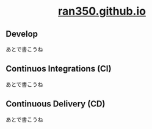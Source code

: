 <div align="center">

# [ran350.github.io](https://ran350.github.io/)

</div>

## Develop

あとで書こうね

## Continuos Integrations (CI)

あとで書こうね

## Continuous Delivery (CD)

あとで書こうね
